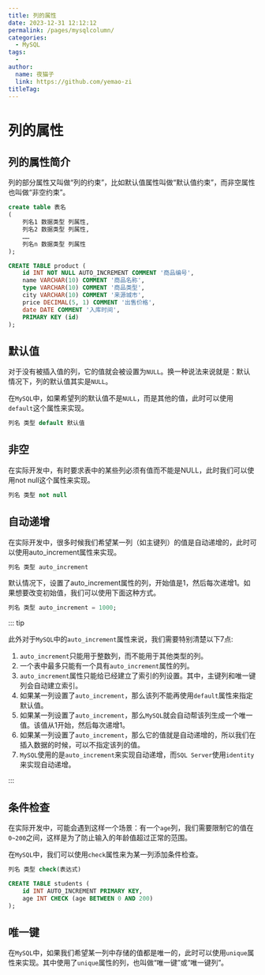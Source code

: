 ```yaml
---
title: 列的属性
date: 2023-12-31 12:12:12
permalink: /pages/mysqlcolumn/
categories:
  - MySQL
tags:
  - 
author: 
  name: 夜猫子
  link: https://github.com/yemao-zi
titleTag: 
---
```


# 列的属性

## 列的属性简介

列的部分属性又叫做“列的约束”，比如默认值属性叫做“默认值约束”，而非空属性也叫做“非空约束”。

```sql
create table 表名
(
    列名1 数据类型 列属性,
    列名2 数据类型 列属性,
    ……
    列名n 数据类型 列属性
);

```

```sql
CREATE TABLE product (
    id INT NOT NULL AUTO_INCREMENT COMMENT '商品编号',
    name VARCHAR(10) COMMENT '商品名称',
    type VARCHAR(10) COMMENT '商品类型',
    city VARCHAR(10) COMMENT '来源城市',
    price DECIMAL(5, 1) COMMENT '出售价格',
    date DATE COMMENT '入库时间',
    PRIMARY KEY (id)
);
```

<!-- more -->

## 默认值

对于没有被插入值的列，它的值就会被设置为`NULL`。换一种说法来说就是：默认情况下，列的默认值其实是`NULL`。

在`MySQL`中，如果希望列的默认值不是`NULL`，而是其他的值，此时可以使用`default`这个属性来实现。

```sql
列名 类型 default 默认值
```

## 非空

在实际开发中，有时要求表中的某些列必须有值而不能是NULL，此时我们可以使用not null这个属性来实现。

```sql
列名 类型 not null
```

## 自动递增

在实际开发中，很多时候我们希望某一列（如主键列）的值是自动递增的，此时可以使用auto_increment属性来实现。

```sql
列名 类型 auto_increment
```

默认情况下，设置了auto_increment属性的列，开始值是1，然后每次递增1。如果想要改变初始值，我们可以使用下面这种方式。

```sql
列名 类型 auto_increment = 1000;
```

::: tip

此外对于`MySQL`中的`auto_increment`属性来说，我们需要特别清楚以下7点:

1. `auto_increment`只能用于整数列，而不能用于其他类型的列。
2. 一个表中最多只能有一个具有`auto_increment`属性的列。
3. `auto_increment`属性只能给已经建立了索引的列设置。其中，主键列和唯一键列会自动建立索引。
4. 如果某一列设置了`auto_increment`，那么该列不能再使用`default`属性来指定默认值。
5. 如果某一列设置了`auto_increment`，那么`MySQL`就会自动帮该列生成一个唯一值。该值从1开始，然后每次递增1。
6. 如果某一列设置了`auto_increment`，那么它的值就是自动递增的，所以我们在插入数据的时候，可以不指定该列的值。
7. `MySQL`使用的是`auto_increment`来实现自动递增，而`SQL Server`使用`identity`来实现自动递增。

:::

## 条件检查

在实际开发中，可能会遇到这样一个场景：有一个`age`列，我们需要限制它的值在`0~200`之间，这样是为了防止输入的年龄值超过正常的范围。

在`MySQL`中，我们可以使用`check`属性来为某一列添加条件检查。

```sql
列名 类型 check(表达式)
```

```sql
CREATE TABLE students (
    id INT AUTO_INCREMENT PRIMARY KEY,
    age INT CHECK (age BETWEEN 0 AND 200)
);
```

## 唯一键

在`MySQL`中，如果我们希望某一列中存储的值都是唯一的，此时可以使用`unique`属性来实现。其中使用了`unique`属性的列，也叫做“唯一键”或“唯一键列”。